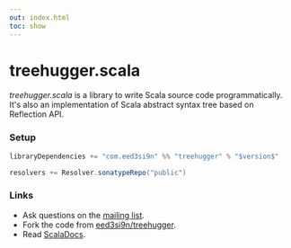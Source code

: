 ```yaml
---
out: index.html
toc: show
---
```


  [gg]: https://groups.google.com/group/treehugger-scala
  [github]: https://github.com/eed3si9n/treehugger
  [scaladocs]: http://eed3si9n.com/treehugger/latest/api/

treehugger.scala
================

_treehugger.scala_ is a library to write Scala source code programmatically. It's also an implementation of Scala abstract syntax tree based on Reflection API.

### Setup

```scala
libraryDependencies += "com.eed3si9n" %% "treehugger" % "$version$"

resolvers += Resolver.sonatypeRepo("public")
```

### Links

- Ask questions on the [mailing list][gg].
- Fork the code from [eed3si9n/treehugger][github].
- Read [ScalaDocs][scaladocs].
